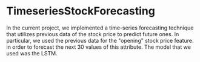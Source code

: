 # TimeseriesStockForecasting

In the current project, we implemented a time-series forecasting technique that
utilizes previous data of the stock price to predict future ones.
In particular, we used the previous data for the "opening" stock price feature.
in order to forecast the next 30 values of this attribute. The model that we used was the LSTM.
